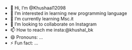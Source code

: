 - 👋 Hi, I’m @Khushaal12098
- 👀 I’m interested in learning new programming language 
- 🌱 I’m currently learning Msc.it 
- 💞️ I’m looking to collaborate on Instagram 
- 📫 How to reach me insta:@khushal_bk
- 😄 Pronouns: ...
- ⚡ Fun fact: ...

<!---
Khushaal12098/Khushaal12098 is a ✨ special ✨ repository because its `README.md` (this file) appears on your GitHub profile.
You can click the Preview link to take a look at your changes.
--->
